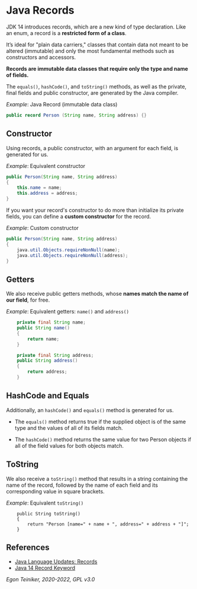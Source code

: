# Java Records

JDK 14 introduces records, which are a new kind of type declaration. 
Like an enum, a record is a **restricted form of a class**. 

It’s ideal for "plain data carriers," classes that contain data not meant to be altered (immutable) and 
only the most fundamental methods such as constructors and accessors.

**Records are immutable data classes that require only the type and name of fields.**

The `equals()`, `hashCode()`, and `toString()` methods, as well as the private, final fields and public constructor, 
are generated by the Java compiler.

_Example_: Java Record (immutable data class)
```Java
public record Person (String name, String address) {}
```

## Constructor
Using records, a public constructor, with an argument for each field, is generated for us.

_Example_: Equivalent constructor 
```Java
public Person(String name, String address) 
{
    this.name = name;
    this.address = address;
}
```

If you want your record's constructor to do more than initialize its private fields, you can define 
a **custom constructor** for the record.

_Example_: Custom constructor
```Java
public Person(String name, String address) 
{
    java.util.Objects.requireNonNull(name);
    java.util.Objects.requireNonNull(address);
}
```


## Getters
We also receive public getters methods, whose **names match the name of our field**, for free.

_Example_: Equivalent getters: `name()` and `address()` 
```Java
    private final String name;
    public String name()
    {
        return name;
    }

    private final String address;
    public String address()
    {
        return address;
    }
```

## HashCode and Equals
Additionally, an `hashCode()` and `equals()` method is generated for us.

* The `equals()` method returns true if the supplied object is of the same type and the 
  values of all of its fields match.

* The `hashCode()` method returns the same value for two Person objects if all of the field 
  values for both objects match.
 
## ToString
We also receive a `toString()` method that results in a string containing the name of the record, 
followed by the name of each field and its corresponding value in square brackets.

_Example_: Equivalent `toString()` 
```
    public String toString() 
    {
        return "Person [name=" + name + ", address=" + address + "]";
    }
```

## References
* [Java Language Updates: Records](https://docs.oracle.com/en/java/javase/14/language/records.html)
* [Java 14 Record Keyword](https://www.baeldung.com/java-record-keyword)

*Egon Teiniker, 2020-2022, GPL v3.0*
